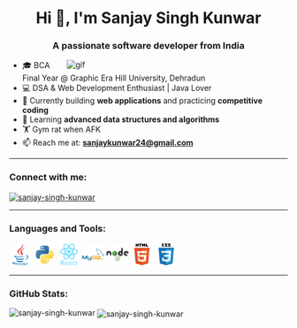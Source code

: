 <h1 align="center">Hi 👋, I'm Sanjay Singh Kunwar</h1>
<h3 align="center">A passionate software developer from India</h3>

<img align="right" width="400" alt="gif" src="https://media1.giphy.com/media/qgQUggAC3Pfv687qPC/giphy.gif" />

- 🎓 BCA Final Year @ Graphic Era Hill University, Dehradun  
- 💻 DSA & Web Development Enthusiast | Java Lover  
- 🔭 Currently building **web applications** and practicing **competitive coding**  
- 🌱 Learning **advanced data structures and algorithms**  
- 🏋️ Gym rat when AFK  
- 📫 Reach me at: **sanjaykunwar24@gmail.com**

---

<h3 align="left">Connect with me:</h3>
<p align="left">
  <a href="https://www.linkedin.com/in/sanjay-kunwar-8a8803320" target="_blank">
    <img align="center" src="https://raw.githubusercontent.com/rahuldkjain/github-profile-readme-generator/master/src/images/icons/Social/linked-in-alt.svg" alt="sanjay-singh-kunwar" height="30" width="40" />
  </a>
<!--   <a href="https://leetcode.com/sanjay-singh-kunwar/" target="_blank">
    <img align="center" src="https://cdn.iconscout.com/icon/free/png-256/free-leetcode-3521542-2944960.png" alt="sanjay-leetcode" height="30" width="40" />
  </a> -->
</p>

---

<h3 align="left">Languages and Tools:</h3>
<p align="left">
  <a href="https://www.java.com" target="_blank"><img src="https://raw.githubusercontent.com/devicons/devicon/master/icons/java/java-original.svg" alt="java" width="40" height="40"/></a>
  <a href="https://www.python.org" target="_blank"><img src="https://raw.githubusercontent.com/devicons/devicon/master/icons/python/python-original.svg" alt="python" width="40" height="40"/></a>
  <a href="https://reactjs.org/" target="_blank"><img src="https://raw.githubusercontent.com/devicons/devicon/master/icons/react/react-original-wordmark.svg" alt="react" width="40" height="40"/></a>
  <a href="https://www.mysql.com/" target="_blank"><img src="https://raw.githubusercontent.com/devicons/devicon/master/icons/mysql/mysql-original-wordmark.svg" alt="mysql" width="40" height="40"/></a>
  <a href="https://nodejs.org" target="_blank"><img src="https://raw.githubusercontent.com/devicons/devicon/master/icons/nodejs/nodejs-original-wordmark.svg" alt="nodejs" width="40" height="40"/></a>
  <a href="https://www.w3.org/html/" target="_blank"><img src="https://raw.githubusercontent.com/devicons/devicon/master/icons/html5/html5-original-wordmark.svg" alt="html5" width="40" height="40"/></a>
  <a href="https://www.w3schools.com/css/" target="_blank"><img src="https://raw.githubusercontent.com/devicons/devicon/master/icons/css3/css3-original-wordmark.svg" alt="css3" width="40" height="40"/></a>
</p>

---

<h3 align="left">GitHub Stats:</h3>

<p><img align="left" src="https://github-readme-stats.vercel.app/api/top-langs?username=sanjay-singh-kunwar&show_icons=true&locale=en&layout=compact" alt="sanjay-singh-kunwar" /></p>

<p>&nbsp;<img align="center" src="https://github-readme-stats.vercel.app/api?username=sanjay-singh-kunwar&show_icons=true&locale=en" alt="sanjay-singh-kunwar" /></p>
